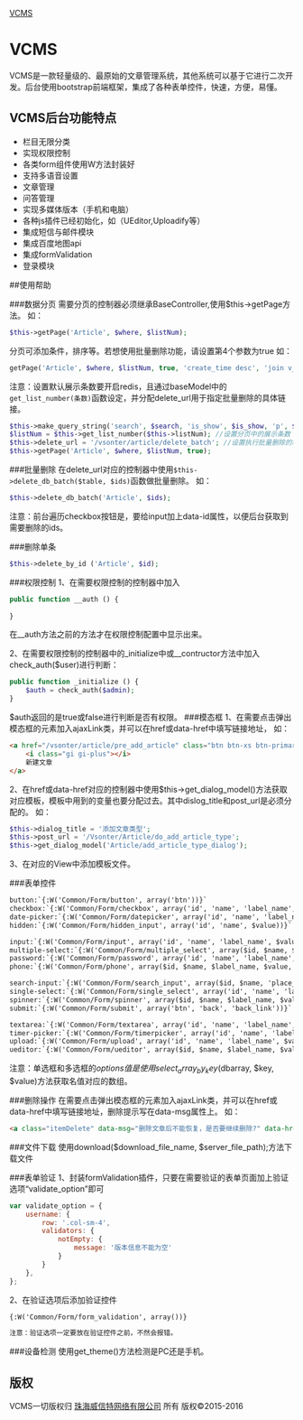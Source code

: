 ﻿[VCMS](http://www.vsonter.com/Public/images/logo.png)

# VCMS

VCMS是一款轻量级的、最原始的文章管理系统，其他系统可以基于它进行二次开发。后台使用bootstrap前端框架，集成了各种表单控件，快速，方便，易懂。

## VCMS后台功能特点

- 栏目无限分类
- 实现权限控制
- 各类form组件使用W方法封装好
- 支持多语音设置
- 文章管理
- 问答管理
- 实现多媒体版本（手机和电脑）
- 各种js插件已经初始化，如（UEditor,Uploadify等）
- 集成短信与邮件模块
- 集成百度地图api
- 集成formValidation
- 登录模块

##使用帮助

###数据分页
需要分页的控制器必须继承BaseController,使用$this->getPage方法。
如：
```php
$this->getPage('Article', $where, $listNum);
```
分页可添加条件，排序等。若想使用批量删除功能，请设置第4个参数为true
如：
```php
getPage('Article', $where, $listNum, true, 'create_time desc', 'join v_category on v_category.id = v_article.cid', 'LEFT');
```
注意：设置默认展示条数要开启redis，且通过baseModel中的`get_list_number(条数)`函数设定，并分配delete_url用于指定批量删除的具体链接。
```php
$this->make_query_string('search', $search, 'is_show', $is_show, 'p', $p); //设置网页后所带的参数
$listNum = $this->get_list_number($this->listNum); //设置分页中的展示条数
$this->delete_url = '/vsonter/article/delete_batch'; //设置执行批量删除的地址
$this->getPage('Article', $where, $listNum, true);
```

###批量删除
在delete_url对应的控制器中使用`$this->delete_db_batch($table, $ids)`函数做批量删除。
如：
```php
$this->delete_db_batch('Article', $ids);
```
注意：前台遍历checkbox按钮是，要给input加上data-id属性，以便后台获取到需要删除的ids。

###删除单条
```php
$this->delete_by_id ('Article', $id);
```

###权限控制
1、在需要权限控制的控制器中加入
```php
public function __auth () {
    
}
```
在__auth方法之前的方法才在权限控制配置中显示出来。

2、在需要权限控制的控制器中的_initialize中或__contructor方法中加入check_auth($user)进行判断：
```php
public function _initialize () {
    $auth = check_auth($admin);
}
```
$auth返回的是true或false进行判断是否有权限。
###模态框
1、在需要点击弹出模态框的元素加入ajaxLink类，并可以在href或data-href中填写链接地址，
如：
```html
<a href="/vsonter/article/pre_add_article" class="btn btn-xs btn-primary right ajaxLink">
    <i class="gi gi-plus"></i> 
    新建文章
</a>
```
2、在href或data-href对应的控制器中使用$this->get_dialog_model()方法获取对应模板，模板中用到的变量也要分配过去。其中dislog_title和post_url是必须分配的。
如：
```php
$this->dialog_title = '添加文章类型';
$this->post_url = '/Vsonter/Article/do_add_article_type';
$this->get_dialog_model('Article/add_article_type_dialog');
```
3、在对应的View中添加模板文件。

###表单控件
```html
button:`{:W('Common/Form/button', array('btn'))}`
checkbox:`{:W('Common/Form/checkbox', array('id', 'name', 'label_name', 1, 'help_block'))}`
date-picker:`{:W('Common/Form/datepicker', array('id', 'name', 'label_name', $value, 'yyyy/mm/dd', 'help_block'))}`
hidden:`{:W('Common/Form/hidden_input', array('id', 'name', $value))}`

input:`{:W('Common/Form/input', array('id', 'name', 'label_name', $value, 'place_holder', 'help_block'))}`
multiple-select:`{:W('Common/Form/multiple_select', array($id, $name, $label_name, $options, 'place_holder', 'help_block'))}`
password:`{:W('Common/Form/password', array('id', 'name', 'label_name', $value, 'place_holder', 'help_block'))}`
phone:`{:W('Common/Form/phone', array($id, $name, $label_name, $value, 'place_holder', 'help_block'))}`

search-input:`{:W('Common/Form/search_input', array($id, $name, 'place_holder', $value, 'direction', 'ico'))}`
single-select:`{:W('Common/Form/single_select', array('id', 'name', 'label_name', $options, $value, 'place_holder', 'help_block'))}`
spinner:`{:W('Common/Form/spinner', array($id, $name, $label_name, $value, 'help_block'))}`
submit:`{:W('Common/Form/submit', array('btn', 'back', 'back_link'))}`

textarea:`{:W('Common/Form/textarea', array('id', 'name', 'label_name', $value, 'place_holder', 'help_block'))}`
timer-picker:`{:W('Common/Form/timerpicker', array('id', 'name', 'label_name', $value, 'yyyy/mm/dd', 'help_block'))}`
upload:`{:W('Common/Form/upload', array('id', 'name', 'label_name', $value, 'queue_id'))}`
ueditor:`{:W('Common/Form/ueditor', array($id, $name, $label_name, $value, 'help_block'))}`
```
注意：单选框和多选框的$options值是使用select_array_by_key($dbarray, $key, $value)方法获取名值对应的数组。

###删除操作
在需要点击弹出模态框的元素加入ajaxLink类，并可以在href或data-href中填写链接地址，删除提示写在data-msg属性上。
如：
```html
<a class="itemDelete" data-msg="删除文章后不能恢复，是否要继续删除?" data-href="/Vsonter/Article/delete/id/32/p/" title="">删除</a>
```

###文件下载
使用download($download_file_name, $server_file_path);方法下载文件

###表单验证
1、封装formValidation插件，只要在需要验证的表单页面加上验证选项“validate_option”即可
```javascript
var validate_option = {
    username: {
        row: '.col-sm-4',
        validators: {
            notEmpty: {
                message: '版本信息不能为空'
            }
        }
    },
};
```
2、在验证选项后添加验证控件
```html
{:W('Common/Form/form_validation', array())}
```
```txt
注意：验证选项一定要放在验证控件之前，不然会报错。
```

###设备检测
使用get_theme()方法检测是PC还是手机。
## 版权
VCMS一切版权归 [珠海威信特网络有限公司](http://www.vsonter.com) 所有
版权©2015-2016
